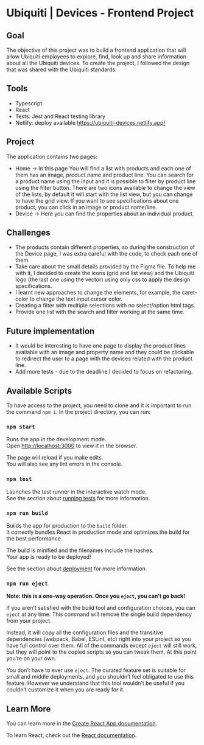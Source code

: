# Ubiquiti | Devices - Frontend Project

## Goal
The objective of this project was to build a frontend application that will allow Ubiquiti employees to explore, find, look up and share information about all the Ubiquiti devices.
To create the project, I followed the design that was shared with the Ubiquiti standards.

## Tools
- Typescript
- React
- Tests: Jest and React testing library
- Netlify: deploy available https://ubiquiti-devices.netlify.app/

## Project
The application contains two pages:

- Home -> In this page You will find a list with products and each one of them has an image, product name and product line. You can search for a product name using the input and it is possible to filter by product line using the filter button. There are two icons available to change the view of the lists, by default it will start with the list view, but you can change to have the grid view. If you want to see specifications about one product, you can click in an image or product name/line.
- Device -> Here you can find the properties about an individual product.

## Challenges
- The products contain different properties, so during the construction of the Device page, I was extra careful with the code, to check each one of them.
- Take care about the small details provided by the Figma file. To help me with it, I decided to create the icons (grid and list view) and the Ubiquiti logo (the last one using the vector) using only css to apply the design specifications. 
- I learnt new approaches to change the elements, for example, the caret-color to change the text input cursor color. 
- Creating a filter with multiple selections with no select/option html tags. 
- Provide one list with the search and filter working at the same time.

## Future implementation
- It would be interesting to have one page to display the product lines available with an image and property name and they could be clickable to redirect the user to a page with the devices related with the product line.
- Add more tests - due to the deadline I decided to focus on refactoring.

## Available Scripts

To have access to the project, you need to clone and it is important to run the command `npm i`.
In the project directory, you can run:

### `npm start`

Runs the app in the development mode.\
Open [http://localhost:3000](http://localhost:3000) to view it in the browser.

The page will reload if you make edits.\
You will also see any lint errors in the console.

### `npm test`

Launches the test runner in the interactive watch mode.\
See the section about [running tests](https://facebook.github.io/create-react-app/docs/running-tests) for more information.

### `npm run build`

Builds the app for production to the `build` folder.\
It correctly bundles React in production mode and optimizes the build for the best performance.

The build is minified and the filenames include the hashes.\
Your app is ready to be deployed!

See the section about [deployment](https://facebook.github.io/create-react-app/docs/deployment) for more information.

### `npm run eject`

**Note: this is a one-way operation. Once you `eject`, you can’t go back!**

If you aren’t satisfied with the build tool and configuration choices, you can `eject` at any time. This command will remove the single build dependency from your project.

Instead, it will copy all the configuration files and the transitive dependencies (webpack, Babel, ESLint, etc) right into your project so you have full control over them. All of the commands except `eject` will still work, but they will point to the copied scripts so you can tweak them. At this point you’re on your own.

You don’t have to ever use `eject`. The curated feature set is suitable for small and middle deployments, and you shouldn’t feel obligated to use this feature. However we understand that this tool wouldn’t be useful if you couldn’t customize it when you are ready for it.

## Learn More

You can learn more in the [Create React App documentation](https://facebook.github.io/create-react-app/docs/getting-started).

To learn React, check out the [React documentation](https://reactjs.org/).
